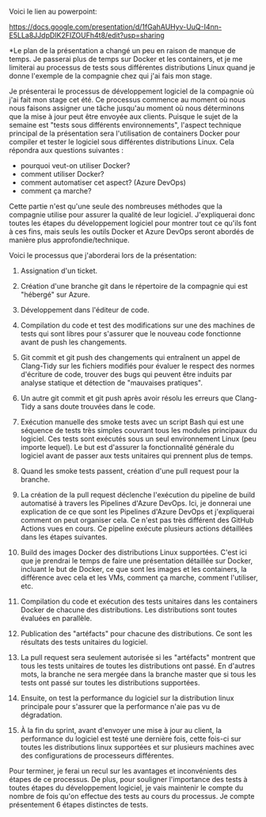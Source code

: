 Voici le lien au powerpoint:

https://docs.google.com/presentation/d/1fGahAUHyv-UuQ-I4nn-E5LLa8JJdpDIK2FIZOUFh4t8/edit?usp=sharing


*Le plan de la présentation a changé un peu en raison de manque de temps. Je passerai plus de temps sur Docker et les containers, et je me limiterai au processus de tests sous différentes distributions Linux quand je donne l'exemple de la compagnie chez qui j'ai fais mon stage.





Je présenterai le processus de développement logiciel de la compagnie où j'ai fait mon stage cet été. Ce processus commence au moment où nous nous faisons assigner une tâche jusqu'au moment où nous déterminons que la mise à jour peut être envoyée aux clients. Puisque le sujet de la semaine est "tests sous différents environnements", l'aspect technique principal de la présentation sera l'utilisation de containers Docker pour compiler et tester le logiciel sous différentes distributions Linux. Cela répondra aux questions suivantes :
- pourquoi veut-on utiliser Docker?
- comment utiliser Docker?
- comment automatiser cet aspect? (Azure DevOps)
- comment ça marche?

Cette partie n'est qu'une seule des nombreuses méthodes que la compagnie utilise pour assurer la qualité de leur logiciel. J'expliquerai donc toutes les étapes du développement logiciel pour montrer tout ce qu'ils font à ces fins, mais seuls les outils Docker et Azure DevOps seront abordés de manière plus approfondie/technique.

Voici le processus que j'aborderai lors de la présentation:

1. Assignation d'un ticket.
2. Création d'une branche git dans le répertoire de la compagnie qui est "hébergé" sur Azure.
3. Développement dans l'éditeur de code.
4. Compilation du code et test des modifications sur une des machines de tests qui sont libres pour s'assurer que le nouveau code fonctionne avant de push les changements.

5. Git commit et git push des changements qui entraînent un appel de Clang-Tidy sur les fichiers modifiés pour évaluer le respect des normes d'écriture de code, trouver des bugs qui peuvent être induits par analyse statique et détection de "mauvaises pratiques".
6. Un autre git commit et git push après avoir résolu les erreurs que Clang-Tidy a sans doute trouvées dans le code.

7. Exécution manuelle des smoke tests avec un script Bash qui est une séquence de tests très simples couvrant tous les modules principaux du logiciel. Ces tests sont exécutés sous un seul environnement Linux (peu importe lequel). Le but est d'assurer la fonctionnalité générale du logiciel avant de passer aux tests unitaires qui prennent plus de temps.

8. Quand les smoke tests passent, création d'une pull request pour la branche.
9. La création de la pull request déclenche l'exécution du pipeline de build automatisé à travers les Pipelines d'Azure DevOps. Ici, je donnerai une explication de ce que sont les Pipelines d'Azure DevOps et j'expliquerai comment on peut organiser cela. Ce n'est pas très différent des GitHub Actions vues en cours. Ce pipeline exécute plusieurs actions détaillées dans les étapes suivantes.

10. Build des images Docker des distributions Linux supportées. C'est ici que je prendrai le temps de faire une présentation détaillée sur Docker, incluant le but de Docker, ce que sont les images et les containers, la différence avec cela et les VMs, comment ça marche, comment l'utiliser, etc.
11. Compilation du code et exécution des tests unitaires dans les containers Docker de chacune des distributions. Les distributions sont toutes évaluées en parallèle.
12. Publication des "artéfacts" pour chacune des distributions. Ce sont les résultats des tests unitaires du logiciel.
13. La pull request sera seulement autorisée si les "artéfacts" montrent que tous les tests unitaires de toutes les distributions ont passé. En d'autres mots, la branche ne sera mergée dans la branche master que si tous les tests ont passé sur toutes les distributions supportées.

14. Ensuite, on test la performance du logiciel sur la distribution linux principale pour s'assurer que la performance n'aie pas vu de dégradation.

15. À la fin du sprint, avant d'envoyer une mise à jour au client, la performance du logiciel est testé une dernière fois, cette fois-ci sur toutes les distributions linux supportées et sur plusieurs machines avec des configurations de processeurs différentes.

Pour terminer, je ferai un recul sur les avantages et inconvénients des étapes de ce processus. De plus, pour souligner l'importance des tests à toutes étapes du développement logiciel, je vais maintenir le compte du nombre de fois qu'on effectue des tests au cours du processus. Je compte présentement 6 étapes distinctes de tests.